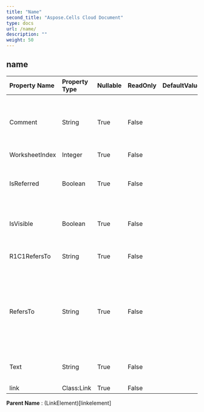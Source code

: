 ```yaml
---
title: "Name"
second_title: "Aspose.Cells Cloud Document"
type: docs
url: /name/
description: ""
weight: 50
---
```


## **name**

 

| Property Name | Property Type | Nullable |  ReadOnly | DefaultValue | Description | 
| :- | :- | :- |:- |  :- | :- |
| Comment | String | True |  False |  | Gets and sets the comment of the name.                        Only applies for Excel 2007. |  
| WorksheetIndex | Integer | True |  False |  |  |  
| IsReferred | Boolean | True |  False |  | Indicates whether this name is referred by other formulas. |  
| IsVisible | Boolean | True |  False |  | Indicates whether the name is visible. |  
| R1C1RefersTo | String | True |  False |  | Gets or sets a R1C1 reference of the . |  
| RefersTo | String | True |  False |  | Returns or sets the formula that the name is defined to refer to, beginning with an equal sign. |  
| Text | String | True |  False |  | Gets the name text of the object. |  
| link | Class:Link | True |  False |  |  |  

**Parent Name** : (LinkElement)[linkelement]

